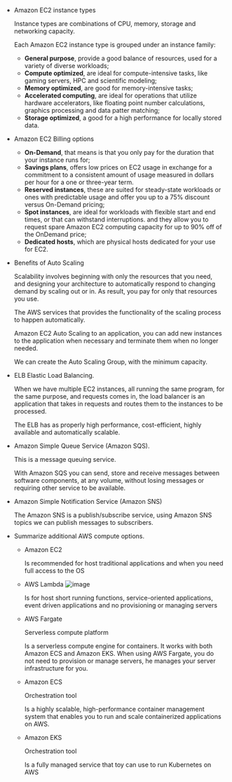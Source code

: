- Amazon EC2 instance types

    Instance types are combinations of CPU, memory, storage and networking capacity.

    Each Amazon EC2 instance type is grouped under an instance family:

    - **General purpose**, provide a good balance of resources, used for a variety of diverse workloads;
    - **Compute optimized**, are ideal for compute-intensive tasks, like gaming servers, HPC and scientific modeling;
    - **Memory optimized**, are good for memory-intensive tasks;
    - **Accelerated computing**, are ideal for operations that utilize hardware accelerators, like floating point number calculations, graphics processing and data patter matching;
    - **Storage optimized**, a good for a high performance for locally stored data.
- Amazon EC2 Billing options
    - **On-Demand**, that means is that you only pay for the duration that your instance runs for;
    - **Savings plans**, offers low prices on EC2 usage in exchange for a commitment to a consistent amount of usage measured in dollars per hour for a one or three-year term.
    - **Reserved instances**, these are suited for steady-state workloads or ones with predictable usage and offer you up to a 75% discount versus On-Demand pricing;
    - **Spot instances**, are ideal for workloads with flexible start and end times, or that can withstand interruptions. and they allow you to request spare Amazon EC2 computing capacity for up to 90% off of the OnDemand price;
    - **Dedicated hosts**, which are physical hosts dedicated for your use for EC2.
- Benefits of Auto Scaling

    Scalability involves beginning with only the resources that you need, and designing your architecture to automatically respond to changing demand by scaling out or in. As result, you pay for only that resources you use.

    The AWS services that provides the functionality of the scaling process to happen automatically.

    Amazon EC2 Auto Scaling to an application, you can add new instances to the application when necessary and terminate them when no longer needed.

    We can create the Auto Scaling Group, with the minimum capacity.

- ELB Elastic Load Balancing.

    When we have multiple EC2 instances, all running the same program, for the same purpose, and requests comes in, the load balancer is an application that takes in requests and routes them to the instances to be processed.

    The ELB has as properly high performance, cost-efficient, highly available and automatically scalable.

- Amazon Simple Queue Service (Amazon SQS).

    This is a message queuing service.

    With Amazon SQS you can send, store and receive messages between software components, at any volume, without losing messages or requiring other service to be available.

- Amazon Simple Notification Service (Amazon SNS)

    The Amazon SNS is a publish/subscribe service, using Amazon SNS topics we can publish messages to subscribers.

- Summarize additional AWS compute options.
    - Amazon EC2

        Is recommended for host traditional applications and when you need full access to the OS

    - AWS Lambda
        ![image](https://user-images.githubusercontent.com/13942355/128493915-debefb84-4d7e-4d11-94cc-4e1fdbf0f918.png)

        Is for host short running functions, service-oriented applications, event driven applications and no provisioning or managing servers

    - AWS Fargate

        Serverless compute platform

        Is a serverless compute engine for containers. It works with both Amazon ECS and Amazon EKS. When using AWS Fargate, you do not need to provision or manage servers, he manages your server infrastructure for you.

    - Amazon ECS

        Orchestration tool

        Is a highly scalable, high-performance container management system that enables you to run and scale containerized applications on AWS.

    - Amazon EKS

        Orchestration tool

        Is a fully managed service that toy can use to run Kubernetes on AWS
